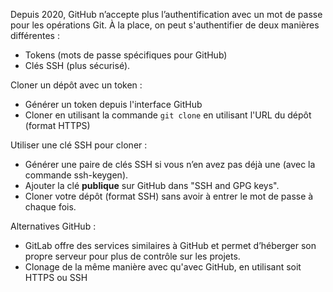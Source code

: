 Depuis 2020, GitHub n’accepte plus l’authentification avec un mot de passe pour les opérations Git. À la place, on peut s'authentifier de deux manières différentes :

- Tokens (mots de passe spécifiques pour GitHub)
- Clés SSH (plus sécurisé).

Cloner un dépôt avec un token :

- Générer un token depuis l'interface GitHub
- Cloner en utilisant la commande `git clone` en utilisant l'URL du dépôt (format HTTPS)

Utiliser une clé SSH pour cloner :

- Générer une paire de clés SSH si vous n’en avez pas déjà une (avec la commande ssh-keygen).
- Ajouter la clé **publique** sur GitHub dans "SSH and GPG keys".
- Cloner votre dépôt (format SSH) sans avoir à entrer le mot de passe à chaque fois.

Alternatives GitHub : 

- GitLab offre des services similaires à GitHub et permet d’héberger son propre serveur pour plus de contrôle sur les projets.
- Clonage de la même manière avec qu'avec GitHub, en utilisant soit HTTPS ou SSH
